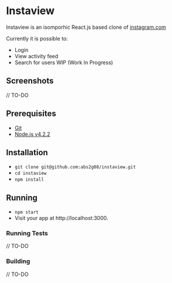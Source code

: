 # Instaview

Instaview is an isomporhic React.js based clone of [instagram.com](https://instagram.com)

Currently it is possible to:

* Login
* View activity feed
* Search for users WIP (Work In Progress)

## Screenshots

// TO-DO

## Prerequisites

* [Git](http://git-scm.com/)
* [Node.js v4.2.2](http://nodejs.org/)

## Installation

* `git clone git@github.com:abs2g08/instaview.git`
* `cd instaview`
* `npm install`

## Running

* `npm start`
* Visit your app at http://localhost:3000.

### Running Tests

// TO-DO

### Building

// TO-DO

